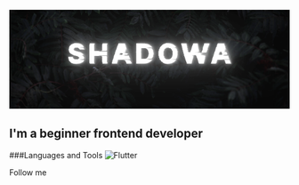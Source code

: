   ![Header](https://github.com/Shadowa123Baran/shadowa123baran/blob/main/static.png?raw=true)

  ## I'm a beginner frontend developer
  
  ###Languages and Tools
  ![Flutter](https://img.shields.io/badge/-Flutter-111115)
  
  Follow me
